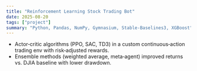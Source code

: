 ```yaml
---
title: "Reinforcement Learning Stock Trading Bot"
date: 2025-08-20
tags: ["project"]
summary: "Python, Pandas, NumPy, Gymnasium, Stable-Baselines3, XGBoost"
---
```


- Actor‑critic algorithms (PPO, SAC, TD3) in a custom continuous‑action trading env with risk‑adjusted rewards.
- Ensemble methods (weighted average, meta‑agent) improved returns vs. DJIA baseline with lower drawdown.
